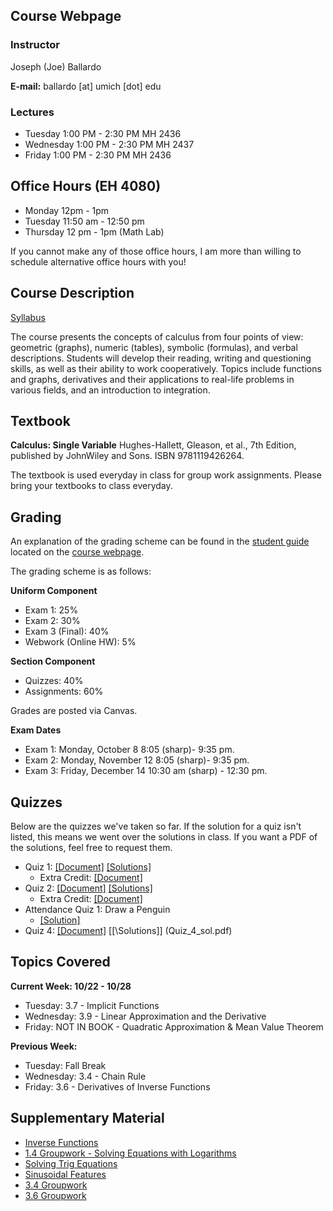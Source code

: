 ## Course Webpage

### Instructor
Joseph (Joe) Ballardo

**E-mail:** ballardo [at] umich [dot] edu

### Lectures
- Tuesday 1:00 PM - 2:30 PM MH 2436
- Wednesday 1:00 PM - 2:30 PM MH 2437
- Friday 1:00 PM - 2:30 PM MH 2436

## Office Hours (EH 4080)
- Monday 12pm - 1pm
- Tuesday 11:50 am - 12:50 pm
- Thursday 12 pm - 1pm (Math Lab)

If you cannot make any of those office hours, I am more than willing to schedule alternative office hours with you!

## Course Description

[Syllabus](Math105_W18_Syllabus.pdf)

The course presents the concepts of calculus from four points of view: geometric (graphs), numeric (tables), symbolic (formulas), and verbal descriptions. Students will develop their reading, writing and questioning skills, as well as their ability to work cooperatively. Topics include functions and graphs, derivatives and their applications to real-life problems in various fields, and an introduction to integration.



## Textbook 

**Calculus: Single Variable**  Hughes-Hallett, Gleason, et al., 7th Edition, published by JohnWiley and Sons. ISBN 9781119426264.


The textbook is used everyday in class for group work assignments. Please bring your textbooks to class everyday.

## Grading

An explanation of the grading scheme can be found in the [student guide](http://www.math.lsa.umich.edu/courses/sg/) located on the [course webpage](http://www.math.lsa.umich.edu/courses/115/). 

The grading scheme is as follows:

**Uniform Component**
- Exam 1: 25%
- Exam 2: 30%
- Exam 3 (Final): 40%
- Webwork (Online HW): 5%

**Section Component**
- Quizzes: 40%
- Assignments: 60%

Grades are posted via Canvas.

**Exam Dates**
- Exam 1: Monday, October 8 8:05 (sharp)- 9:35 pm.
- Exam 2: Monday, November 12 8:05 (sharp)- 9:35 pm.
- Exam 3: Friday, December 14 10:30 am (sharp) - 12:30 pm.

## Quizzes

Below are the quizzes we've taken so far. If the solution for a quiz isn't listed, this means we went over the solutions in class. If you want a PDF of the solutions, feel free to request them.
- Quiz 1: [\[Document\]](Quiz_1.pdf) [\[Solutions\]](Quiz_1_sol.pdf)
  - Extra Credit: [\[Document\]](EC1.pdf)
- Quiz 2: [\[Document\]](Quiz_2.pdf) [\[Solutions\]](Quiz_2_sol.pdf)
  - Extra Credit: [\[Document\]](EC2.pdf)
- Attendance Quiz 1: Draw a Penguin
  - [\[Solution\]](Penguin_sol.pdf)
- Quiz 4: [\[Document\]](Quiz4.pdf) [\[\Solutions\]] (Quiz_4_sol.pdf)

## Topics Covered

**Current Week: 10/22 - 10/28**
- Tuesday: 3.7 - Implicit Functions
- Wednesday: 3.9 - Linear Approximation and the Derivative
- Friday: NOT IN BOOK - Quadratic Approximation & Mean Value Theorem

**Previous Week:**
- Tuesday: Fall Break 
- Wednesday: 3.4 - Chain Rule
- Friday: 3.6 - Derivatives of Inverse Functions

## Supplementary Material
- [Inverse Functions](inverse_functions.pdf)
- [1.4 Groupwork - Solving Equations with Logarithms](1_4_groupwork.pdf)
- [ Solving Trig Equations ](Trig_eqns.pdf)
- [Sinusoidal Features](Sinusoidal_Features.pdf)
- [3.4 Groupwork](Chain_rule_grpwrk.pdf)
- [3.6 Groupwork](3_6_grpwrk.pdf)

